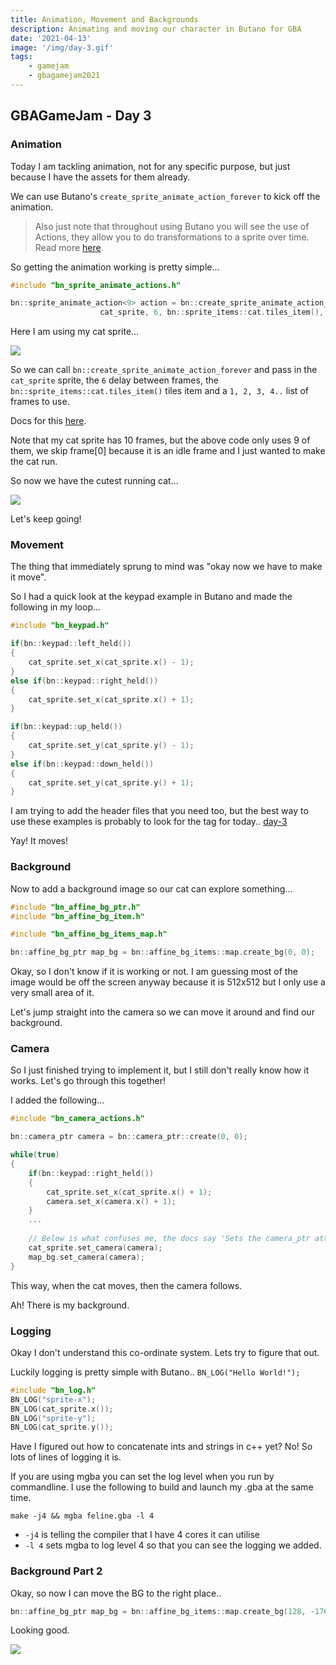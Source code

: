 ```yaml
---
title: Animation, Movement and Backgrounds
description: Animating and moving our character in Butano for GBA
date: '2021-04-13'
image: '/img/day-3.gif'
tags:
    - gamejam
    - gbagamejam2021
---
```


>
## GBAGameJam - Day 3

### Animation

Today I am tackling animation, not for any specific purpose, but just because I have the assets for them already.

We can use Butano's `create_sprite_animate_action_forever` to kick off the animation. 

> Also just note that throughout using Butano you will see the use of Actions, they allow you to do transformations to a sprite over time. Read more [here](https://gvaliente.github.io/butano/group__action.html).

So getting the animation working is pretty simple...

``` cpp
#include "bn_sprite_animate_actions.h"

bn::sprite_animate_action<9> action = bn::create_sprite_animate_action_forever(
                    cat_sprite, 6, bn::sprite_items::cat.tiles_item(), 1, 2, 3, 4, 5, 6, 7, 8, 9);
```

Here I am using my cat sprite...

![](/img/day-3-cat.bmp)

So we can call `bn::create_sprite_animate_action_forever` and pass in the `cat_sprite` sprite, the `6` delay between frames, the `bn::sprite_items::cat.tiles_item()` tiles item and a `1, 2, 3, 4..` list of frames to use.

Docs for this [here](https://gvaliente.github.io/butano/group__sprite.html#gadb2289e456a531a3450b5ba5936e0d23).

Note that my cat sprite has 10 frames, but the above code only uses 9 of them, we skip frame[0] because it is an idle frame and I just wanted to make the cat run.

So now we have the cutest running cat...

![](/img/day-3.gif)

Let's keep going!

### Movement

The thing that immediately sprung to mind was "okay now we have to make it move".

So I had a quick look at the keypad example in Butano and made the following in my loop...

``` cpp
#include "bn_keypad.h"

if(bn::keypad::left_held())
{
    cat_sprite.set_x(cat_sprite.x() - 1);
}
else if(bn::keypad::right_held())
{
    cat_sprite.set_x(cat_sprite.x() + 1);
}

if(bn::keypad::up_held())
{
    cat_sprite.set_y(cat_sprite.y() - 1);
}
else if(bn::keypad::down_held())
{
    cat_sprite.set_y(cat_sprite.y() + 1);
}
```

I am trying to add the header files that you need too, but the best way to use these examples is probably to look for the tag for today.. [day-3](https://github.com/foopod/gbaGamejam2021/releases/tag/day-3)

Yay! It moves!

### Background

Now to add a background image so our cat can explore something...

``` cpp
#include "bn_affine_bg_ptr.h"
#include "bn_affine_bg_item.h"

#include "bn_affine_bg_items_map.h"

bn::affine_bg_ptr map_bg = bn::affine_bg_items::map.create_bg(0, 0);
```

Okay, so I don't know if it is working or not. I am guessing most of the image would be off the screen anyway because it is 512x512 but I only use a very small area of it.

Let's jump straight into the camera so we can move it around and find our background.

### Camera

So I just finished trying to implement it, but I still don't really know how it works. Let's go through this together!

I added the following...

``` cpp
#include "bn_camera_actions.h"

bn::camera_ptr camera = bn::camera_ptr::create(0, 0);

while(true)
{
    if(bn::keypad::right_held())
    {
        cat_sprite.set_x(cat_sprite.x() + 1);
        camera.set_x(camera.x() + 1);
    }
    ...
    
    // Below is what confuses me, the docs say 'Sets the camera_ptr attached to this sprite', but why would we need it on the bg and the sprite? Because we do, it won't move otherwise. Any ideas?
    cat_sprite.set_camera(camera);
    map_bg.set_camera(camera);
}
```

This way, when the cat moves, then the camera follows.

Ah! There is my background.

### Logging

Okay I don't understand this co-ordinate system. Lets try to figure that out.

Luckily logging is pretty simple with Butano.. `BN_LOG("Hello World!");`

``` cpp
#include "bn_log.h"
BN_LOG("sprite-x");
BN_LOG(cat_sprite.x());
BN_LOG("sprite-y");
BN_LOG(cat_sprite.y());

```

Have I figured out how to concatenate ints and strings in c++ yet? No! So lots of lines of logging it is.

If you are using mgba you can set the log level when you run by commandline. I use the following to build and launch my .gba at the same time.

`make -j4 && mgba feline.gba -l 4`

+ `-j4` is telling the compiler that I have 4 cores it can utilise 
+ `-l 4` sets mgba to log level 4 so that you can see the logging we added.

### Background Part 2

Okay, so now I can move the BG to the right place..

``` cpp
bn::affine_bg_ptr map_bg = bn::affine_bg_items::map.create_bg(128, -176);
```

Looking good.

![](/img/day-3-done.gif)
